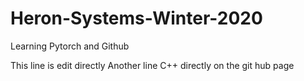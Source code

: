 # Heron-Systems-Winter-2020
Learning Pytorch and Github

This line is edit directly 
Another line C++ directly on the git hub page
